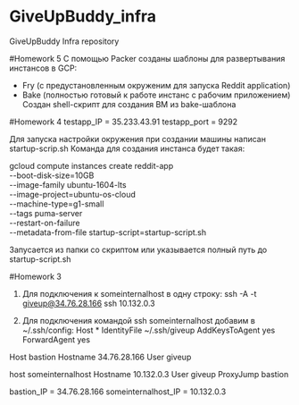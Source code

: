 # GiveUpBuddy_infra
GiveUpBuddy Infra repository

#Homework 5
С помощью Packer созданы шаблоны для развертывания инстансов в GCP:
- Fry (с предустановленным окруженим для запуска Reddit application)
- Bake (полностью готовый к работе инстанс с рабочим приложением)
Создан shell-скрипт для создания ВМ из bake-шаблона

#Homework 4
testapp_IP = 35.233.43.91
testapp_port = 9292

Для запуска настройки окружения при создании машины написан startup-scrip.sh
Команда для создания инстанса будет такая:

gcloud compute instances create reddit-app\
  --boot-disk-size=10GB \
  --image-family ubuntu-1604-lts \
  --image-project=ubuntu-os-cloud \
  --machine-type=g1-small \
  --tags puma-server \
  --restart-on-failure \
  --metadata-from-file startup-script=startup-script.sh

Запусается из папки со скриптом или указывается полный путь до startup-script.sh

#Homework 3
1. Для подключения к someinternalhost в одну строку:
ssh -A -t giveup@34.76.28.166 ssh 10.132.0.3

2. Для подключения командой ssh someinternalhost добавим в ~/.ssh/config:
Host *
	IdentityFile ~/.ssh/giveup
	AddKeysToAgent yes
	ForwardAgent yes
	
Host bastion
	Hostname 34.76.28.166
	User giveup
	
host someinternalhost
	Hostname 10.132.0.3
	User giveup
	ProxyJump bastion
	
bastion_IP = 34.76.28.166
someinternalhost_IP = 10.132.0.3

